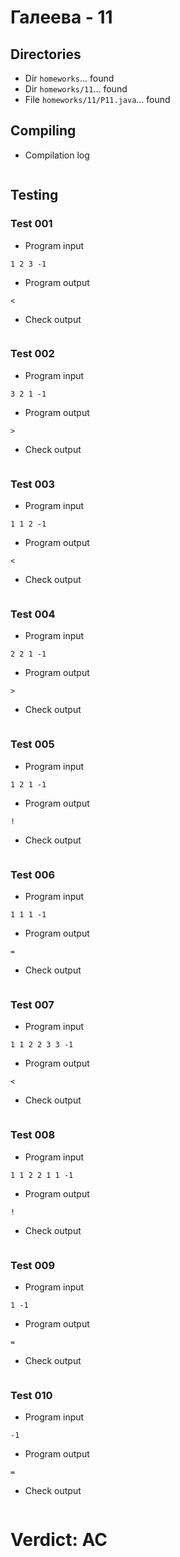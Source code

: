# Галеева - 11
## Directories
- Dir `homeworks`... found
- Dir `homeworks/11`... found
- File `homeworks/11/P11.java`... found
## Compiling
- Compilation log
```

```
## Testing
### Test 001
- Program input
```
1 2 3 -1
```
- Program output
```
<
```
- Check output
```

```
### Test 002
- Program input
```
3 2 1 -1
```
- Program output
```
>
```
- Check output
```

```
### Test 003
- Program input
```
1 1 2 -1
```
- Program output
```
<
```
- Check output
```

```
### Test 004
- Program input
```
2 2 1 -1
```
- Program output
```
>
```
- Check output
```

```
### Test 005
- Program input
```
1 2 1 -1
```
- Program output
```
!
```
- Check output
```

```
### Test 006
- Program input
```
1 1 1 -1
```
- Program output
```
=
```
- Check output
```

```
### Test 007
- Program input
```
1 1 2 2 3 3 -1
```
- Program output
```
<
```
- Check output
```

```
### Test 008
- Program input
```
1 1 2 2 1 1 -1
```
- Program output
```
!
```
- Check output
```

```
### Test 009
- Program input
```
1 -1
```
- Program output
```
=
```
- Check output
```

```
### Test 010
- Program input
```
-1
```
- Program output
```
=
```
- Check output
```

```
# Verdict: AC
